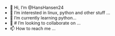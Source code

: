 - 👋 Hi, I’m @HansHansen24
- 👀 I’m interested in linux, python and other stuff ...
- 🌱 I’m currently learning python...
- 💞️ # I’m looking to collaborate on ...
- 📫 How to reach me ...

<!---
HansHansen24/HansHansen24 is a ✨ special ✨ repository because its `README.md` (this file) appears on your GitHub profile.
You can click the Preview link to take a look at your changes.
--->
